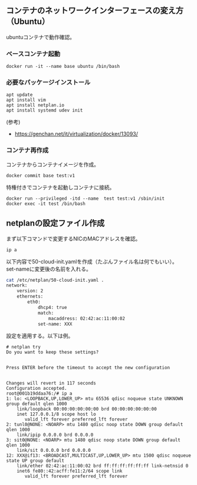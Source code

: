 ## コンテナのネットワークインターフェースの変え方（Ubuntu）
ubuntuコンテナで動作確認。

### ベースコンテナ起動
```
docker run -it --name base ubuntu /bin/bash
```

### 必要なパッケージインストール
```
apt update
apt install vim
apt install netplan.io
apt install systemd udev init
```

(参考)
- https://genchan.net/it/virtualization/docker/13093/

### コンテナ再作成
コンテナからコンテナイメージを作成。
```
docker commit base test:v1
```

特権付きでコンテナを起動しコンテナに接続。
```
docker run --privileged -itd --name  test test:v1 /sbin/init
docker exec -it test /bin/bash
```

## netplanの設定ファイル作成
まず以下コマンドで変更するNICのMACアドレスを確認。
```
ip a
```

以下内容で50-cloud-init.yamlを作成（たぶんファイル名は何でもいい）。  
set-nameに変更後の名前を入れる。
```bash
cat /etc/netplan/50-cloud-init.yaml .
network:
    version: 2
    ethernets:
        eth0:
            dhcp4: true
            match:
                macaddress: 02:42:ac:11:00:02
            set-name: XXX
```

設定を適用する。以下は例。
```
# netplan try
Do you want to keep these settings?


Press ENTER before the timeout to accept the new configuration


Changes will revert in 117 seconds
Configuration accepted.
root@001b19ddaa76:/# ip a
1: lo: <LOOPBACK,UP,LOWER_UP> mtu 65536 qdisc noqueue state UNKNOWN group default qlen 1000
    link/loopback 00:00:00:00:00:00 brd 00:00:00:00:00:00
    inet 127.0.0.1/8 scope host lo
       valid_lft forever preferred_lft forever
2: tunl0@NONE: <NOARP> mtu 1480 qdisc noop state DOWN group default qlen 1000
    link/ipip 0.0.0.0 brd 0.0.0.0
3: sit0@NONE: <NOARP> mtu 1480 qdisc noop state DOWN group default qlen 1000
    link/sit 0.0.0.0 brd 0.0.0.0
12: XXX@if13: <BROADCAST,MULTICAST,UP,LOWER_UP> mtu 1500 qdisc noqueue state UP group default
    link/ether 02:42:ac:11:00:02 brd ff:ff:ff:ff:ff:ff link-netnsid 0
    inet6 fe80::42:acff:fe11:2/64 scope link
       valid_lft forever preferred_lft forever
```


